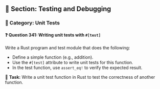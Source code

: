 ## 📘 Section: Testing and Debugging  
### 🔹 Category: Unit Tests  
#### ❓ Question 341: Writing unit tests with `#[test]`

Write a Rust program and test module that does the following:

- Define a simple function (e.g., addition).
- Use the `#[test]` attribute to write unit tests for this function.
- In the test function, use `assert_eq!` to verify the expected result.

🔧 **Task:** Write a unit test function in Rust to test the correctness of another function.
